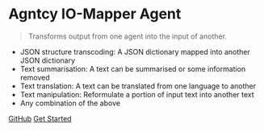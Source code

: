 # Agntcy IO-Mapper Agent


> Transforms output from one agent into the input of another.

* JSON structure transcoding: A JSON dictionary mapped into another JSON dictionary
* Text summarisation: A  text can be summarised or some information removed
* Text translation: A text can be translated from one language to another
* Text manipulation: Reformulate a portion of input text into another text
* Any combination of the above

[GitHub](https://github.com/agntcy/iomapper-agnt/)
[Get Started](#iomapper-agnt)

